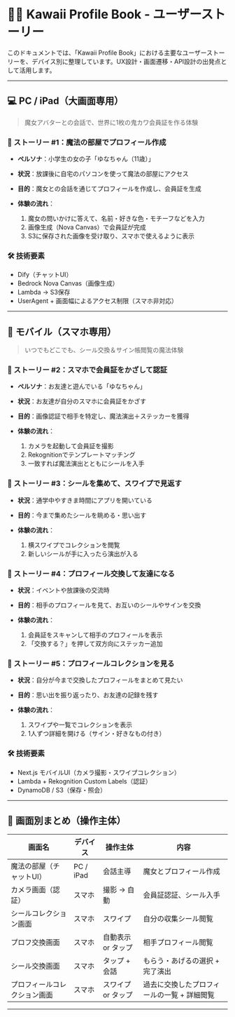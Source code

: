 # 🧙‍♀️ Kawaii Profile Book - ユーザーストーリー

このドキュメントでは、「Kawaii Profile Book」における主要なユーザーストーリーを、デバイス別に整理しています。UX設計・画面遷移・API設計の出発点として活用します。

---

## 💻 PC / iPad（大画面専用）

> 魔女アバターとの会話で、世界に1枚の鬼カワ会員証を作る体験

### 🎯 ストーリー #1：魔法の部屋でプロフィール作成

* **ペルソナ**：小学生の女の子「ゆなちゃん（11歳）」
* **状況**：放課後に自宅のパソコンを使って魔法の部屋にアクセス
* **目的**：魔女との会話を通じてプロフィールを作成し、会員証を生成
* **体験の流れ**：

  1. 魔女の問いかけに答えて、名前・好きな色・モチーフなどを入力
  2. 画像生成（Nova Canvas）で会員証が完成
  3. S3に保存された画像を受け取り、スマホで使えるように表示

### 🛠 技術要素

* Dify（チャットUI）
* Bedrock Nova Canvas（画像生成）
* Lambda → S3保存
* UserAgent + 画面幅によるアクセス制限（スマホ非対応）

---

## 📱 モバイル（スマホ専用）

> いつでもどこでも、シール交換＆サイン帳閲覧の魔法体験

### 🎯 ストーリー #2：スマホで会員証をかざして認証

* **ペルソナ**：お友達と遊んでいる「ゆなちゃん」
* **状況**：お友達が自分のスマホに会員証をかざす
* **目的**：画像認証で相手を特定し、魔法演出＋ステッカーを獲得
* **体験の流れ**：

  1. カメラを起動して会員証を撮影
  2. Rekognitionでテンプレートマッチング
  3. 一致すれば魔法演出とともにシールを入手

### 🎯 ストーリー #3：シールを集めて、スワイプで見返す

* **状況**：通学中やすきま時間にアプリを開いている
* **目的**：今まで集めたシールを眺める・思い出す
* **体験の流れ**：

  1. 横スワイプでコレクションを閲覧
  2. 新しいシールが手に入ったら演出が入る

### 🎯 ストーリー #4：プロフィール交換して友達になる

* **状況**：イベントや放課後の交流時
* **目的**：相手のプロフィールを見て、お互いのシールやサインを交換
* **体験の流れ**：

  1. 会員証をスキャンして相手のプロフィールを表示
  2. 「交換する？」を押して双方向にステッカー追加

### 🎯 ストーリー #5：プロフィールコレクションを見る

* **状況**：自分が今まで交換したプロフィールをまとめて見たい
* **目的**：思い出を振り返ったり、お友達の記録を残す
* **体験の流れ**：

  1. スワイプや一覧でコレクションを表示
  2. 1人ずつ詳細を開ける（サイン・好きなもの付き）

### 🛠 技術要素

* Next.js モバイルUI（カメラ撮影・スワイプコレクション）
* Lambda + Rekognition Custom Labels（認証）
* DynamoDB / S3（保存・照会）

---

## 🔁 画面別まとめ（操作主体）

| 画面名                    | デバイス   | 操作主体          | 内容                            |
| ------------------------ | --------- | ----------------- | ------------------------------- |
| 魔法の部屋（チャットUI）    | PC / iPad | 会話主導          | 魔女とプロフィール作成            |
| カメラ画面（認証）          | スマホ     | 撮影 → 自動       | 会員証認証、シール入手            |
| シールコレクション画面      | スマホ     | スワイプ          | 自分の収集シール閲覧              |
| プロフ交換画面             | スマホ     | 自動表示 or タップ | 相手プロフィール閲覧              |
| シール交換画面             | スマホ     | タップ + 会話      | もらう・あげるの選択 + 完了演出    |
| プロフィールコレクション画面 | スマホ     | スワイプ or タップ | 過去に交換したプロフィールの一覧 + 詳細閲覧 |

---